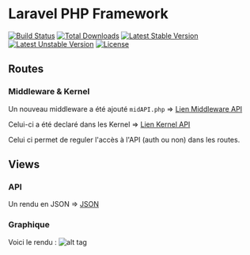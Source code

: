 # Laravel PHP Framework

[![Build Status](https://travis-ci.org/laravel/framework.svg)](https://travis-ci.org/laravel/framework)
[![Total Downloads](https://poser.pugx.org/laravel/framework/d/total.svg)](https://packagist.org/packages/laravel/framework)
[![Latest Stable Version](https://poser.pugx.org/laravel/framework/v/stable.svg)](https://packagist.org/packages/laravel/framework)
[![Latest Unstable Version](https://poser.pugx.org/laravel/framework/v/unstable.svg)](https://packagist.org/packages/laravel/framework)
[![License](https://poser.pugx.org/laravel/framework/license.svg)](https://packagist.org/packages/laravel/framework)

## Routes

### Middleware & Kernel

Un nouveau middleware a été ajouté `midAPI.php` => [Lien Middleware API]

Celui-ci a été declaré dans les Kernel => [Lien Kernel API]

Celui ci permet de reguler l'accès à l'API (auth ou non) dans les routes.


## Views

### API

Un rendu en JSON => [JSON]


### Graphique

Voici le rendu :
![alt tag](https://github.com/perriea/API-CommoPrices/blob/master/Results/GRAPH/CAF%C9.png)


[Lien Middleware API]: https://github.com/perriea/API-CommoPrices/blob/master/Laravel/app/Http/Middleware/midAPI.php
[Lien Kernel API]: https://github.com/perriea/API-CommoPrices/blob/master/Laravel/app/Http/Kernel.php
[JSON]: https://github.com/perriea/API-CommoPrices/blob/master/Results/JSON/Show/reponse.json